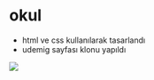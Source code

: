 # okul
- html ve css kullanılarak tasarlandı
- udemig sayfası klonu yapıldı
 <img src="screen.gif"/>

